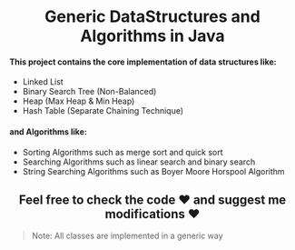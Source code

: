 <div align="center">
  <h1>Generic DataStructures and Algorithms in Java</h1>
</div>

<div>
  <h4>This project contains the core implementation of data structures like:</h4>
  <ul>
    <li>Linked List</li>
    <li>Binary Search Tree (Non-Balanced)</li>
    <li>Heap (Max Heap & Min Heap)</li>
    <li>Hash Table (Separate Chaining Technique)</li>
  </ul>
  <h4>and Algorithms like:</h4>
  <ul>
    <li>Sorting Algorithms such as merge sort and quick sort</li>
    <li>Searching Algorithms such as linear search and binary search</li>
    <li>String Searching Algorithms such as Boyer Moore Horspool Algorithm</li>
  </ul>
  <div align="center">
    <h2>Feel free to check the code ❤️ and suggest me modifications ❤️</h2>
  </div>
</div>

> Note: All classes are implemented in a generic way 
